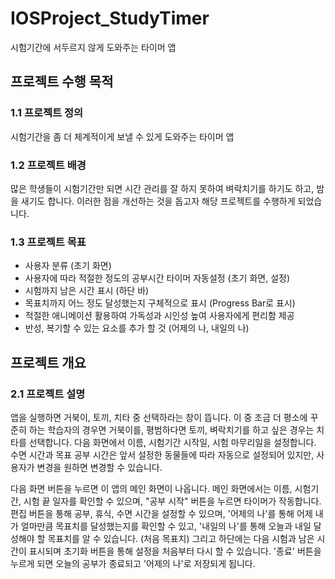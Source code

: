# IOSProject_StudyTimer

시험기간에 서두르지 않게 도와주는 타이머 앱

## 프로젝트 수행 목적

### 1.1 프로젝트 정의
시험기간을 좀 더 체계적이게 보낼 수 있게 도와주는 타이머 앱

### 1.2 프로젝트 배경
많은 학생들이 시험기간만 되면 시간 관리를 잘 하지 못하여 벼락치기를 하기도 하고, 밤을 새기도 합니다. 이러한 점을 개선하는 것을 돕고자 해당 프로젝트를 수행하게 되었습니다.

### 1.3 프로젝트 목표
- 사용자 분류 (초기 화면)
- 사용자에 따라 적절한 정도의 공부시간 타이머 자동설정 (초기 화면, 설정)
- 시험까지 남은 시간 표시 (하단 바)
- 목표치까지 어느 정도 달성했는지 구체적으로 표시 (Progress Bar로 표시)
- 적절한 애니메이션 활용하여 가독성과 시인성 높여 사용자에게 편리함 제공
- 반성, 복기할 수 있는 요소를 추가 할 것 (어제의 나, 내일의 나)

## 프로젝트 개요

### 2.1 프로젝트 설명
앱을 실행하면 거북이, 토끼, 치타 중 선택하라는 창이 뜹니다. 이 중 조금 더 평소에 꾸준히 하는 학습자의 경우면 거북이를, 평범하다면 토끼, 벼락치기를 하고 싶은 경우는 치타를 선택합니다. 다음 화면에서 이름, 시험기간 시작일, 시험 마무리일을 설정합니다. 수면 시간과 목표 공부 시간은 앞서 설정한 동물들에 따라 자동으로 설정되어 있지만, 사용자가 변경을 원하면 변경할 수 있습니다.

다음 화면 버튼을 누르면 이 앱의 메인 화면이 나옵니다. 메인 화면에서는 이름, 시험기간, 시험 끝 일자를 확인할 수 있으며, "공부 시작" 버튼을 누르면 타이머가 작동합니다. 편집 버튼을 통해 공부, 휴식, 수면 시간을 설정할 수 있으며, '어제의 나'를 통해 어제 내가 얼마만큼 목표치를 달성했는지를 확인할 수 있고, '내일의 나'를 통해 오늘과 내일 달성해야 할 목표치를 알 수 있습니다. (처음 목표치) 그리고 하단에는 다음 시험과 남은 시간이 표시되며 초기화 버튼을 통해 설정을 처음부터 다시 할 수 있습니다. '종료' 버튼을 누르게 되면 오늘의 공부가 종료되고 '어제의 나'로 저장되게 됩니다.


